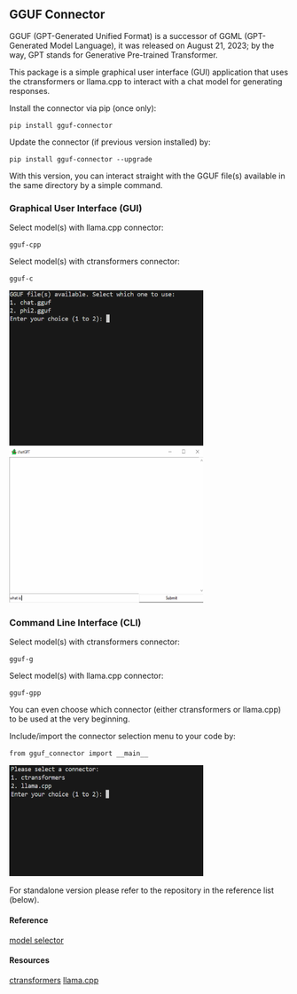 ## GGUF Connector

GGUF (GPT-Generated Unified Format) is a successor of GGML (GPT-Generated Model Language), it was released on August 21, 2023; by the way, GPT stands for Generative Pre-trained Transformer.

This package is a simple graphical user interface (GUI) application that uses the ctransformers or llama.cpp to interact with a chat model for generating responses.

Install the connector via pip (once only):
```
pip install gguf-connector
```
Update the connector (if previous version installed) by:
```
pip install gguf-connector --upgrade
```

With this version, you can interact straight with the GGUF file(s) available in the same directory by a simple command.

### Graphical User Interface (GUI)
Select model(s) with llama.cpp connector:
```
gguf-cpp
```
Select model(s) with ctransformers connector:
```
gguf-c
```
[<img src="https://raw.githubusercontent.com/calcuis/chatgpt-model-selector/master/demo.gif" width="350" height="280">](https://github.com/calcuis/chatgpt-model-selector/blob/main/demo.gif)
[<img src="https://raw.githubusercontent.com/calcuis/chatgpt-model-selector/master/demo1.gif" width="350" height="280">](https://github.com/calcuis/chatgpt-model-selector/blob/main/demo1.gif)

### Command Line Interface (CLI)
Select model(s) with ctransformers connector:
```
gguf-g
```
Select model(s) with llama.cpp connector:
```
gguf-gpp
```

You can even choose which connector (either ctransformers or llama.cpp) to be used at the very beginning.

Include/import the connector selection menu to your code by:
```
from gguf_connector import __main__
```

[<img src="https://raw.githubusercontent.com/calcuis/gguf-connector/master/demo.gif" width="350" height="200">](https://github.com/calcuis/gguf-connector/blob/main/demo.gif)

For standalone version please refer to the repository in the reference list (below).

#### Reference
[model selector](https://github.com/calcuis/chatgpt-model-selector)

#### Resources
[ctransformers](https://github.com/marella/ctransformers)
[llama.cpp](https://github.com/ggerganov/llama.cpp)
